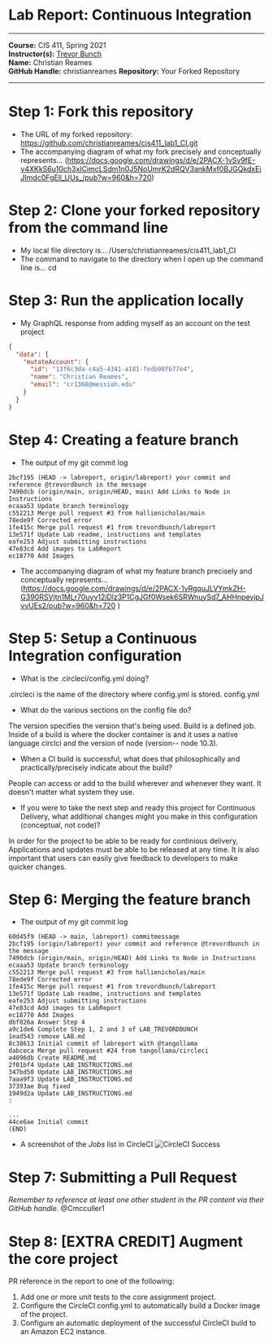 # Lab Report: Continuous Integration
___
**Course:** CIS 411, Spring 2021  
**Instructor(s):** [Trevor Bunch](https://github.com/trevordbunch)  
**Name:** Christian Reames  
**GitHub Handle:** christianreames
**Repository:** Your Forked Repository
___

# Step 1: Fork this repository
- The URL of my forked repository: https://github.com/christianreames/cis411_lab1_CI.git
- The accompanying diagram of what my fork precisely and conceptually represents... 
(https://docs.google.com/drawings/d/e/2PACX-1vSv9fE-v4XKkS6u10ch3xICimcLSdm1n0J5NoUmrK2dRQV3ankMxf0BJGQkdxEjJImdc0FgEll_UUs_/pub?w=960&h=720)

# Step 2: Clone your forked repository from the command line  
- My local file directory is... /Users/christianreames/cis411_lab1_CI
- The command to navigate to the directory when I open up the command line is...
cd

# Step 3: Run the application locally
- My GraphQL response from adding myself as an account on the test project
``` json
{
  "data": {
    "mutateAccount": {
      "id": "13f6c3da-c4a5-4341-a181-fedb98fb77e4",
      "name": "Christian Reames",
      "email": "cr1368@messiah.edu"
    }
  }
}
``` 

# Step 4: Creating a feature branch
- The output of my git commit log
```  
2bcf195 (HEAD -> labreport, origin/labreport) your commit and reference @trevordbunch in the message
7490dcb (origin/main, origin/HEAD, main) Add Links to Node in Instructions
ecaaa53 Update branch terminology
c552213 Merge pull request #3 from hallienicholas/main
78ede9f Corrected error
1fe415c Merge pull request #1 from trevordbunch/labreport
13e571f Update Lab readme, instructions and templates
eafe253 Adjust submitting instructions
47e83cd Add images to LabReport
ec18770 Add Images
```
- The accompanying diagram of what my feature branch precisely and conceptually represents...
(https://docs.google.com/drawings/d/e/2PACX-1vRgquJLVYmkZH-G390RSVjtn1MLr70uyv12iDlz3P1CgJGf0Wsek6SRWnuySd7_AHHnpevjpJvvUEs2/pub?w=960&h=720 )

# Step 5: Setup a Continuous Integration configuration
- What is the .circleci/config.yml doing?  

.circleci is the name of the directory where config.yml is stored. config.yml 

- What do the various sections on the config file do?  

The version specifies the version that's being used. Build is a defined job. Inside of a build is where the docker container is and it uses a native language circlci and the version of node (version-- node 10.3).  

- When a CI build is successful, what does that philosophically and practically/precisely indicate about the build?  

People can access or add to the build wherever and whenever they want. It doesn't matter what system they use. 

- If you were to take the next step and ready this project for Continuous Delivery, what additional changes might you make in this configuration (conceptual, not code)?  

In order for the project to be able to be ready for continious delivery, Applications and updates must be able to be released at any time. It is also important that users can easily give feedback to developers to make quicker changes. 

# Step 6: Merging the feature branch
* The output of my git commit log
```
60d45f9 (HEAD -> main, labreport) commitmessage
2bcf195 (origin/labreport) your commit and reference @trevordbunch in the message
7490dcb (origin/main, origin/HEAD) Add Links to Node in Instructions
ecaaa53 Update branch terminology
c552213 Merge pull request #3 from hallienicholas/main
78ede9f Corrected error
1fe415c Merge pull request #1 from trevordbunch/labreport
13e571f Update Lab readme, instructions and templates
eafe253 Adjust submitting instructions
47e83cd Add images to LabReport
ec18770 Add Images
dbf826a Answer Step 4
a9c1de6 Complete Step 1, 2 and 3 of LAB_TREVORDBUNCH
1ead543 remove LAB.md
8c38613 Initial commit of labreport with @tangollama
dabceca Merge pull request #24 from tangollama/circleci
a4096db Create README.md
2f01bf4 Update LAB_INSTRUCTIONS.md
347bd50 Update LAB_INSTRUCTIONS.md
7aaa9f3 Update LAB_INSTRUCTIONS.md
37393ae Bug fixed
1949d2a Update LAB_INSTRUCTIONS.md
:

...
44ce6ae Initial commit
(END)
```

* A screenshot of the _Jobs_ list in CircleCI
![CircleCI Success](https://docs.google.com/document/d/e/2PACX-1vQP52JuN_YhFy1Pe29g7XAYubQeGOffCQn49PdKyMAWiRncumvSmt8bxU9UQlULVdcZg5smxUrQVL8V/pub)

# Step 7: Submitting a Pull Request
_Remember to reference at least one other student in the PR content via their GitHub handle._
@Cmcculler1


# Step 8: [EXTRA CREDIT] Augment the core project
PR reference in the report to one of the following:
1. Add one or more unit tests to the core assignment project. 
2. Configure the CircleCI config.yml to automatically build a Docker image of the project.
3. Configure an automatic deployment of the successful CircleCI build to an Amazon EC2 instance.
